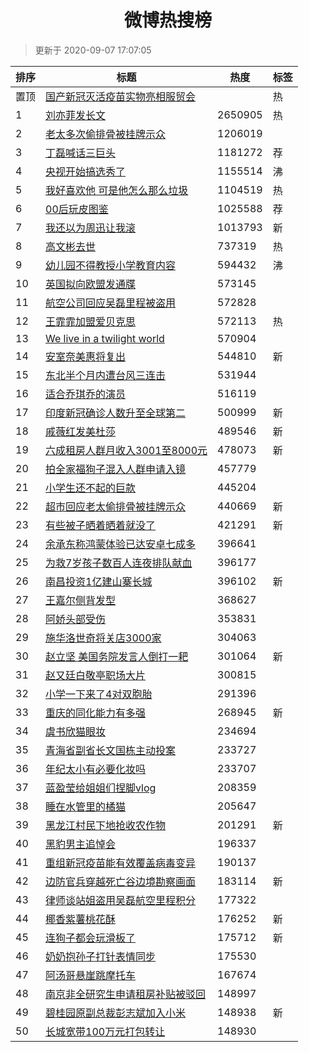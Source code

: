 <h1 align="center">微博热搜榜</h1>

> 更新于 2020-09-07 17:07:05

| 排序 | 标题                                                                                                                                                                                                                             | 热度    | 标签 |
| ---- | -------------------------------------------------------------------------------------------------------------------------------------------------------------------------------------------------------------------------------- | ------- | ---- |
| 置顶 | [国产新冠灭活疫苗实物亮相服贸会](https://s.weibo.com/weibo?q=%23%E5%9B%BD%E4%BA%A7%E6%96%B0%E5%86%A0%E7%81%AD%E6%B4%BB%E7%96%AB%E8%8B%97%E5%AE%9E%E7%89%A9%E4%BA%AE%E7%9B%B8%E6%9C%8D%E8%B4%B8%E4%BC%9A%23&Refer=new_time)       |         | 热   |
| 1    | [刘亦菲发长文](https://s.weibo.com/weibo?q=%23%E5%88%98%E4%BA%A6%E8%8F%B2%E5%8F%91%E9%95%BF%E6%96%87%23&Refer=top)                                                                                                               | 2650905 | 热   |
| 2    | [老太多次偷排骨被挂牌示众](https://s.weibo.com/weibo?q=%23%E8%80%81%E5%A4%AA%E5%A4%9A%E6%AC%A1%E5%81%B7%E6%8E%92%E9%AA%A8%E8%A2%AB%E6%8C%82%E7%89%8C%E7%A4%BA%E4%BC%97%23&Refer=top)                                             | 1206019 |      |
| 3    | [丁磊喊话三巨头](https://s.weibo.comjavascript:void(0);)                                                                                                                                                                         | 1181272 | 荐   |
| 4    | [央视开始搞选秀了](https://s.weibo.com/weibo?q=%23%E5%A4%AE%E8%A7%86%E5%BC%80%E5%A7%8B%E6%90%9E%E9%80%89%E7%A7%80%E4%BA%86%23&Refer=top)                                                                                         | 1155514 | 沸   |
| 5    | [我好喜欢他 可是他怎么那么垃圾](https://s.weibo.com/weibo?q=%E6%88%91%E5%A5%BD%E5%96%9C%E6%AC%A2%E4%BB%96%20%E5%8F%AF%E6%98%AF%E4%BB%96%E6%80%8E%E4%B9%88%E9%82%A3%E4%B9%88%E5%9E%83%E5%9C%BE&Refer=top)                         | 1104519 | 热   |
| 6    | [00后玩皮图鉴](https://s.weibo.comjavascript:void(0);)                                                                                                                                                                           | 1025588 | 荐   |
| 7    | [我还以为周迅让我滚](https://s.weibo.com/weibo?q=%23%E6%88%91%E8%BF%98%E4%BB%A5%E4%B8%BA%E5%91%A8%E8%BF%85%E8%AE%A9%E6%88%91%E6%BB%9A%23&Refer=top)                                                                              | 1013793 | 新   |
| 8    | [高文彬去世](https://s.weibo.com/weibo?q=%23%E9%AB%98%E6%96%87%E5%BD%AC%E5%8E%BB%E4%B8%96%23&Refer=top)                                                                                                                          | 737319  | 热   |
| 9    | [幼儿园不得教授小学教育内容](https://s.weibo.com/weibo?q=%23%E5%B9%BC%E5%84%BF%E5%9B%AD%E4%B8%8D%E5%BE%97%E6%95%99%E6%8E%88%E5%B0%8F%E5%AD%A6%E6%95%99%E8%82%B2%E5%86%85%E5%AE%B9%23&Refer=top)                                  | 594432  | 沸   |
| 10   | [英国拟向欧盟发通牒](https://s.weibo.com/weibo?q=%23%E8%8B%B1%E5%9B%BD%E6%8B%9F%E5%90%91%E6%AC%A7%E7%9B%9F%E5%8F%91%E9%80%9A%E7%89%92%23&Refer=top)                                                                              | 573145  |      |
| 11   | [航空公司回应吴磊里程被盗用](https://s.weibo.com/weibo?q=%23%E8%88%AA%E7%A9%BA%E5%85%AC%E5%8F%B8%E5%9B%9E%E5%BA%94%E5%90%B4%E7%A3%8A%E9%87%8C%E7%A8%8B%E8%A2%AB%E7%9B%97%E7%94%A8%23&Refer=top)                                  | 572828  |      |
| 12   | [王霏霏加盟爱贝克思](https://s.weibo.com/weibo?q=%23%E7%8E%8B%E9%9C%8F%E9%9C%8F%E5%8A%A0%E7%9B%9F%E7%88%B1%E8%B4%9D%E5%85%8B%E6%80%9D%23&Refer=top)                                                                              | 572113  | 热   |
| 13   | [We live in a twilight world](https://s.weibo.com/weibo?q=We%20live%20in%20a%20twilight%20world&Refer=top)                                                                                                                       | 570904  |      |
| 14   | [安室奈美惠将复出](https://s.weibo.com/weibo?q=%23%E5%AE%89%E5%AE%A4%E5%A5%88%E7%BE%8E%E6%83%A0%E5%B0%86%E5%A4%8D%E5%87%BA%23&Refer=top)                                                                                         | 544810  | 新   |
| 15   | [东北半个月内遭台风三连击](https://s.weibo.com/weibo?q=%23%E4%B8%9C%E5%8C%97%E5%8D%8A%E4%B8%AA%E6%9C%88%E5%86%85%E9%81%AD%E5%8F%B0%E9%A3%8E%E4%B8%89%E8%BF%9E%E5%87%BB%23&Refer=top)                                             | 531944  |      |
| 16   | [适合乔琪乔的演员](https://s.weibo.com/weibo?q=%23%E9%80%82%E5%90%88%E4%B9%94%E7%90%AA%E4%B9%94%E7%9A%84%E6%BC%94%E5%91%98%23&Refer=top)                                                                                         | 516119  |      |
| 17   | [印度新冠确诊人数升至全球第二](https://s.weibo.com/weibo?q=%E5%8D%B0%E5%BA%A6%E6%96%B0%E5%86%A0%E7%A1%AE%E8%AF%8A%E4%BA%BA%E6%95%B0%E5%8D%87%E8%87%B3%E5%85%A8%E7%90%83%E7%AC%AC%E4%BA%8C&Refer=top)                             | 500999  | 新   |
| 18   | [戚薇红发美杜莎](https://s.weibo.com/weibo?q=%23%E6%88%9A%E8%96%87%E7%BA%A2%E5%8F%91%E7%BE%8E%E6%9D%9C%E8%8E%8E%23&Refer=top)                                                                                                    | 489546  | 新   |
| 19   | [六成租房人群月收入3001至8000元](https://s.weibo.com/weibo?q=%23%E5%85%AD%E6%88%90%E7%A7%9F%E6%88%BF%E4%BA%BA%E7%BE%A4%E6%9C%88%E6%94%B6%E5%85%A53001%E8%87%B38000%E5%85%83%23&Refer=top)                                        | 478073  | 新   |
| 20   | [拍全家福狗子混入人群申请入镜](https://s.weibo.com/weibo?q=%23%E6%8B%8D%E5%85%A8%E5%AE%B6%E7%A6%8F%E7%8B%97%E5%AD%90%E6%B7%B7%E5%85%A5%E4%BA%BA%E7%BE%A4%E7%94%B3%E8%AF%B7%E5%85%A5%E9%95%9C%23&Refer=top)                       | 457779  |      |
| 21   | [小学生还不起的巨款](https://s.weibo.com/weibo?q=%23%E5%B0%8F%E5%AD%A6%E7%94%9F%E8%BF%98%E4%B8%8D%E8%B5%B7%E7%9A%84%E5%B7%A8%E6%AC%BE%23&Refer=top)                                                                              | 445204  |      |
| 22   | [超市回应老太偷排骨被挂牌示众](https://s.weibo.com/weibo?q=%23%E8%B6%85%E5%B8%82%E5%9B%9E%E5%BA%94%E8%80%81%E5%A4%AA%E5%81%B7%E6%8E%92%E9%AA%A8%E8%A2%AB%E6%8C%82%E7%89%8C%E7%A4%BA%E4%BC%97%23&Refer=top)                       | 440669  | 新   |
| 23   | [有些被子晒着晒着就没了](https://s.weibo.com/weibo?q=%23%E6%9C%89%E4%BA%9B%E8%A2%AB%E5%AD%90%E6%99%92%E7%9D%80%E6%99%92%E7%9D%80%E5%B0%B1%E6%B2%A1%E4%BA%86%23&Refer=top)                                                        | 421291  | 新   |
| 24   | [余承东称鸿蒙体验已达安卓七成多](https://s.weibo.com/weibo?q=%23%E4%BD%99%E6%89%BF%E4%B8%9C%E7%A7%B0%E9%B8%BF%E8%92%99%E4%BD%93%E9%AA%8C%E5%B7%B2%E8%BE%BE%E5%AE%89%E5%8D%93%E4%B8%83%E6%88%90%E5%A4%9A%23&Refer=top)            | 396641  |      |
| 25   | [为救7岁孩子数百人连夜排队献血](https://s.weibo.com/weibo?q=%23%E4%B8%BA%E6%95%917%E5%B2%81%E5%AD%A9%E5%AD%90%E6%95%B0%E7%99%BE%E4%BA%BA%E8%BF%9E%E5%A4%9C%E6%8E%92%E9%98%9F%E7%8C%AE%E8%A1%80%23&Refer=top)                     | 396177  |      |
| 26   | [南昌投资1亿建山寨长城](https://s.weibo.com/weibo?q=%23%E5%8D%97%E6%98%8C%E6%8A%95%E8%B5%841%E4%BA%BF%E5%BB%BA%E5%B1%B1%E5%AF%A8%E9%95%BF%E5%9F%8E%23&Refer=top)                                                                 | 396102  | 新   |
| 27   | [王嘉尔侧背发型](https://s.weibo.com/weibo?q=%23%E7%8E%8B%E5%98%89%E5%B0%94%E4%BE%A7%E8%83%8C%E5%8F%91%E5%9E%8B%23&Refer=top)                                                                                                    | 368627  |      |
| 28   | [阿娇头部受伤](https://s.weibo.com/weibo?q=%23%E9%98%BF%E5%A8%87%E5%A4%B4%E9%83%A8%E5%8F%97%E4%BC%A4%23&Refer=top)                                                                                                               | 353831  |      |
| 29   | [施华洛世奇将关店3000家](https://s.weibo.com/weibo?q=%23%E6%96%BD%E5%8D%8E%E6%B4%9B%E4%B8%96%E5%A5%87%E5%B0%86%E5%85%B3%E5%BA%973000%E5%AE%B6%23&Refer=top)                                                                      | 304063  |      |
| 30   | [赵立坚 美国务院发言人倒打一耙](https://s.weibo.com/weibo?q=%E8%B5%B5%E7%AB%8B%E5%9D%9A%20%E7%BE%8E%E5%9B%BD%E5%8A%A1%E9%99%A2%E5%8F%91%E8%A8%80%E4%BA%BA%E5%80%92%E6%89%93%E4%B8%80%E8%80%99&Refer=top)                         | 301064  | 新   |
| 31   | [赵又廷白敬亭职场大片](https://s.weibo.com/weibo?q=%23%E8%B5%B5%E5%8F%88%E5%BB%B7%E7%99%BD%E6%95%AC%E4%BA%AD%E8%81%8C%E5%9C%BA%E5%A4%A7%E7%89%87%23&Refer=top)                                                                   | 300815  |      |
| 32   | [小学一下来了4对双胞胎](https://s.weibo.com/weibo?q=%23%E5%B0%8F%E5%AD%A6%E4%B8%80%E4%B8%8B%E6%9D%A5%E4%BA%864%E5%AF%B9%E5%8F%8C%E8%83%9E%E8%83%8E%23&Refer=top)                                                                 | 291396  |      |
| 33   | [重庆的同化能力有多强](https://s.weibo.com/weibo?q=%E9%87%8D%E5%BA%86%E7%9A%84%E5%90%8C%E5%8C%96%E8%83%BD%E5%8A%9B%E6%9C%89%E5%A4%9A%E5%BC%BA&Refer=top)                                                                         | 268945  | 新   |
| 34   | [虞书欣猫眼妆](https://s.weibo.com/weibo?q=%23%E8%99%9E%E4%B9%A6%E6%AC%A3%E7%8C%AB%E7%9C%BC%E5%A6%86%23&Refer=top)                                                                                                               | 234694  |      |
| 35   | [青海省副省长文国栋主动投案](https://s.weibo.com/weibo?q=%23%E9%9D%92%E6%B5%B7%E7%9C%81%E5%89%AF%E7%9C%81%E9%95%BF%E6%96%87%E5%9B%BD%E6%A0%8B%E4%B8%BB%E5%8A%A8%E6%8A%95%E6%A1%88%23&Refer=top)                                  | 233727  |      |
| 36   | [年纪太小有必要化妆吗](https://s.weibo.com/weibo?q=%23%E5%B9%B4%E7%BA%AA%E5%A4%AA%E5%B0%8F%E6%9C%89%E5%BF%85%E8%A6%81%E5%8C%96%E5%A6%86%E5%90%97%23&Refer=top)                                                                   | 233707  |      |
| 37   | [蓝盈莹给姐姐们捏脚vlog](https://s.weibo.com/weibo?q=%23%E8%93%9D%E7%9B%88%E8%8E%B9%E7%BB%99%E5%A7%90%E5%A7%90%E4%BB%AC%E6%8D%8F%E8%84%9Avlog%23&Refer=top)                                                                      | 208359  |      |
| 38   | [睡在水管里的橘猫](https://s.weibo.com/weibo?q=%23%E7%9D%A1%E5%9C%A8%E6%B0%B4%E7%AE%A1%E9%87%8C%E7%9A%84%E6%A9%98%E7%8C%AB%23&Refer=top)                                                                                         | 205647  |      |
| 39   | [黑龙江村民下地抢收农作物](https://s.weibo.com/weibo?q=%E9%BB%91%E9%BE%99%E6%B1%9F%E6%9D%91%E6%B0%91%E4%B8%8B%E5%9C%B0%E6%8A%A2%E6%94%B6%E5%86%9C%E4%BD%9C%E7%89%A9&Refer=top)                                                   | 201291  | 新   |
| 40   | [黑豹男主追悼会](https://s.weibo.com/weibo?q=%E9%BB%91%E8%B1%B9%E7%94%B7%E4%B8%BB%E8%BF%BD%E6%82%BC%E4%BC%9A&Refer=top)                                                                                                          | 196337  |      |
| 41   | [重组新冠疫苗能有效覆盖病毒变异](https://s.weibo.com/weibo?q=%E9%87%8D%E7%BB%84%E6%96%B0%E5%86%A0%E7%96%AB%E8%8B%97%E8%83%BD%E6%9C%89%E6%95%88%E8%A6%86%E7%9B%96%E7%97%85%E6%AF%92%E5%8F%98%E5%BC%82&Refer=top)                  | 190137  |      |
| 42   | [边防官兵穿越死亡谷边境勘察画面](https://s.weibo.com/weibo?q=%23%E8%BE%B9%E9%98%B2%E5%AE%98%E5%85%B5%E7%A9%BF%E8%B6%8A%E6%AD%BB%E4%BA%A1%E8%B0%B7%E8%BE%B9%E5%A2%83%E5%8B%98%E5%AF%9F%E7%94%BB%E9%9D%A2%23&Refer=top)            | 183114  | 新   |
| 43   | [律师谈站姐盗用吴磊航空里程积分](https://s.weibo.com/weibo?q=%23%E5%BE%8B%E5%B8%88%E8%B0%88%E7%AB%99%E5%A7%90%E7%9B%97%E7%94%A8%E5%90%B4%E7%A3%8A%E8%88%AA%E7%A9%BA%E9%87%8C%E7%A8%8B%E7%A7%AF%E5%88%86%23&Refer=top)            | 177322  |      |
| 44   | [椰香紫薯桃花酥](https://s.weibo.com/weibo?q=%E6%A4%B0%E9%A6%99%E7%B4%AB%E8%96%AF%E6%A1%83%E8%8A%B1%E9%85%A5&Refer=top)                                                                                                          | 176252  | 新   |
| 45   | [连狗子都会玩滑板了](https://s.weibo.com/weibo?q=%23%E8%BF%9E%E7%8B%97%E5%AD%90%E9%83%BD%E4%BC%9A%E7%8E%A9%E6%BB%91%E6%9D%BF%E4%BA%86%23&Refer=top)                                                                              | 175712  | 新   |
| 46   | [奶奶抱孙子打针表情同步](https://s.weibo.com/weibo?q=%23%E5%A5%B6%E5%A5%B6%E6%8A%B1%E5%AD%99%E5%AD%90%E6%89%93%E9%92%88%E8%A1%A8%E6%83%85%E5%90%8C%E6%AD%A5%23&Refer=top)                                                        | 175530  |      |
| 47   | [阿汤哥悬崖跳摩托车](https://s.weibo.com/weibo?q=%E9%98%BF%E6%B1%A4%E5%93%A5%E6%82%AC%E5%B4%96%E8%B7%B3%E6%91%A9%E6%89%98%E8%BD%A6&Refer=top)                                                                                    | 167674  |      |
| 48   | [南京非全研究生申请租房补贴被驳回](https://s.weibo.com/weibo?q=%23%E5%8D%97%E4%BA%AC%E9%9D%9E%E5%85%A8%E7%A0%94%E7%A9%B6%E7%94%9F%E7%94%B3%E8%AF%B7%E7%A7%9F%E6%88%BF%E8%A1%A5%E8%B4%B4%E8%A2%AB%E9%A9%B3%E5%9B%9E%23&Refer=top) | 148997  |      |
| 49   | [碧桂园原副总裁彭志斌加入小米](https://s.weibo.com/weibo?q=%E7%A2%A7%E6%A1%82%E5%9B%AD%E5%8E%9F%E5%89%AF%E6%80%BB%E8%A3%81%E5%BD%AD%E5%BF%97%E6%96%8C%E5%8A%A0%E5%85%A5%E5%B0%8F%E7%B1%B3&Refer=top)                             | 148938  | 新   |
| 50   | [长城宽带100万元打包转让](https://s.weibo.com/weibo?q=%23%E9%95%BF%E5%9F%8E%E5%AE%BD%E5%B8%A6100%E4%B8%87%E5%85%83%E6%89%93%E5%8C%85%E8%BD%AC%E8%AE%A9%23&Refer=top)                                                             | 148930  |      |